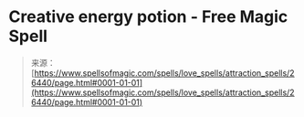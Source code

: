 <!--yml
category: 未分类
date: 2024-06-12 19:14:24
-->

# Creative energy potion - Free Magic Spell

> 来源：[https://www.spellsofmagic.com/spells/love_spells/attraction_spells/26440/page.html#0001-01-01](https://www.spellsofmagic.com/spells/love_spells/attraction_spells/26440/page.html#0001-01-01)